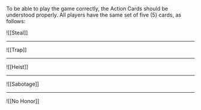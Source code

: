 To be able to play the game correctly, the Action Cards should be understood properly. All players have the same set of five (5) cards, as follows:

![[Steal]]

---
![[Trap]]

---
![[Heist]]

---
![[Sabotage]]

---
![[No Honor]]
